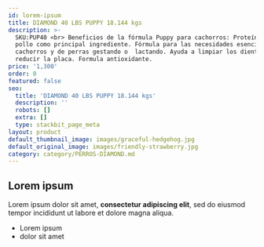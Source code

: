 ```yaml
---
id: lorem-ipsum
title: DIAMOND 40 LBS PUPPY 18.144 kgs
description: >-
  SKU:PUP40 <br> Beneficios de la fórmula Puppy para cachorros: Proteína de
  pollo como principal ingrediente. Fórmula para las necesidades esenciales de
  cachorros y de perras gestando o  lactando. Ayuda a limpiar los dientes y
  reducir la placa. Formula antioxidante.
price: '1,300'
order: 0
featured: false
seo:
  title: 'DIAMOND 40 LBS PUPPY 18.144 kgs'
  description: ''
  robots: []
  extra: []
  type: stackbit_page_meta
layout: product
default_thumbnail_image: images/graceful-hedgehog.jpg
default_original_image: images/friendly-strawberry.jpg
category: category/PERROS-DIAMOND.md
---
```

## Lorem ipsum

Lorem ipsum dolor sit amet, **consectetur adipiscing elit**, sed do eiusmod tempor incididunt ut labore et dolore magna aliqua.

- Lorem ipsum
- dolor sit amet
